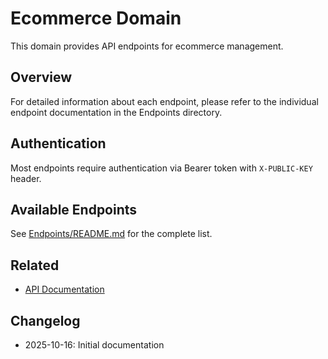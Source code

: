 # Ecommerce Domain

This domain provides API endpoints for ecommerce management.

## Overview

For detailed information about each endpoint, please refer to the individual endpoint documentation in the Endpoints directory.

## Authentication

Most endpoints require authentication via Bearer token with `X-PUBLIC-KEY` header.

## Available Endpoints

See [Endpoints/README.md](./Endpoints/README.md) for the complete list.

## Related

- [API Documentation](../README.md)

## Changelog

- 2025-10-16: Initial documentation
